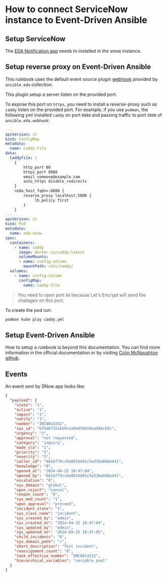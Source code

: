 # How to connect ServiceNow instance to Event-Driven Ansible

## Setup ServiceNow

The [EDA Notification app]( https://store.servicenow.com/sn_appstore_store.do#!/store/application/cb4182e69767611049b0b9dfe153af15/1.0.0) needs to installed in the snow instance. 

## Setup reverse proxy on Event-Driven Ansible

This rulebook uses the default event source plugin [webhook](https://github.com/ansible/event-driven-ansible/blob/main/extensions/eda/plugins/event_source/webhook.py) provided by `ansible.eda` collection.

This plugin setup a server listen on the provided port. 

To expose this port on `https`, you need to install a reverse-proxy such as `caddy` listen on the provided port.
For example, if you use `podman`, the following yml installed `caddy` on port `8088` and passing traffic to port `5000` of `ansible.eda.webhook`:
```yaml
---
apiVersion: v1
kind: ConfigMap
metadata:
  name: caddy-file
data:
  Caddyfile: |
    {
        http_port 80
        https_port 8088
        email someone@example.com
        auto_https disable_redirects
    }
    <eda_host_fqdn>:8088 {
        reverse_proxy localhost:5000 {
             lb_policy first
        }
    }
---
apiVersion: v1
kind: Pod
metadata:
  name: eda-snow
spec:
  containers:
    - name: caddy
      image: docker.io/caddy:latest
      volumeMounts:
      - name: config-volume
        mountPath: /etc/caddy/
  volumes:
    - name: config-volume
      configMap:
        name: caddy-file
```

> You need to open port `80` because Let's Encrypt will send the challages on this port.

To create the pod run:
```bash
podman kube play caddy.yml
```

## Setup Event-Driven Ansible

How to setup a rulebook is beyond this documentation. You can find more information in the official documentation or by visiting [Colin McNaughton github](https://github.com/cloin/).

## Events

An event sent by SNow app looks like:
```json
{
  "payload": {
    "state": "1",
    "active": "1",
    "impact": "3",
    "notify": "1",
    "number": "INC0014332",
    "sys_id": "b75d67151bb9ca10ed59419ead4bcb5c",
    "urgency": "3",
    "approval": "not requested",
    "category": "inquiry",
    "made_sla": "1",
    "priority": "5",
    "severity": "3",
    "caller_id": "6816f79cc0a8016401c5a33be04be441",
    "knowledge": "0",
    "opened_at": "2024-04-25 18:47:04",
    "opened_by": "6816f79cc0a8016401c5a33be04be441",
    "escalation": "0",
    "sys_domain": "global",
    "upon_reject": "cancel",
    "reopen_count": "0",
    "sys_mod_count": "1",
    "upon_approval": "proceed",
    "incident_state": "1",
    "sys_class_name": "incident",
    "sys_created_by": "admin",
    "sys_created_on": "2024-04-25 18:47:04",
    "sys_updated_by": "admin",
    "sys_updated_on": "2024-04-25 18:47:05",
    "child_incidents": "0",
    "sys_domain_path": "/",
    "short_description": "Test incident",
    "reassignment_count": "0",
    "task_effective_number": "INC0014332",
    "hierarchical_variables": "variable_pool"
  }
}
```
